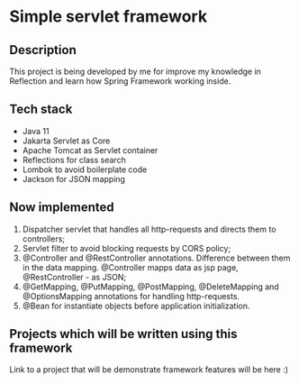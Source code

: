 # Simple servlet framework
## Description
This project is being developed by me for improve my knowledge in Reflection and learn how Spring Framework working inside.
## Tech stack
- Java 11
- Jakarta Servlet as Core
- Apache Tomcat as Servlet container
- Reflections for class search
- Lombok to avoid boilerplate code
- Jackson for JSON mapping
## Now implemented
1. Dispatcher servlet that handles all http-requests and directs them to controllers;
2. Servlet filter to avoid blocking requests by CORS policy;
3. @Controller and @RestController annotations. Difference between them in the data mapping. @Controller mapps data as jsp page, @RestController - as JSON;
4. @GetMapping, @PutMapping, @PostMapping, @DeleteMapping and @OptionsMapping annotations for handling http-requests.
5. @Bean for instantiate objects before application initialization.
## Projects which will be written using this framework
Link to a project that will be demonstrate framework features will be here :)
